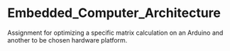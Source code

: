 # Embedded_Computer_Architecture
Assignment for optimizing a specific matrix calculation on an Arduino and another to be chosen hardware platform.
